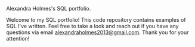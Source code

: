 Alexandra Holmes's SQL portfolio.

Welcome to my SQL portfolio! This code repository contains examples of SQL I've written. Feel free to take a look and reach out if you have any questions via email alexandraholmes2013@gmail.com. Thank you for your attention!
